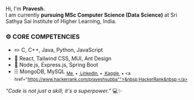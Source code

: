 Hi, I'm **Pravesh**.  
I am currently **pursuing MSc Computer Science (Data Science)** at Sri Sathya Sai Institute of Higher Learning, India.

### ⚙️ CORE COMPETENCIES
- ✏️ C, C++, Java, Python, JavaScript  
- 🎨 React, Tailwind CSS, MUI, Ant Design  
- 🔧 Node.js, Express.js, Spring Boot  
- 🗄️ MongoDB, MySQL
  <sub>
    <a href="https://portfolio-pravesh-subbas-projects.vercel.app/">Me&nbsp;</a> • 
    <a href="https://www.linkedin.com/in/pravesh-subba-53426a24b">&nbsp;LinkedIn&nbsp;</a> • 
    <a href="https://www.kaggle.com/praveshsubba">&nbsp;Kaggle&nbsp;</a> • 
    <a href="https://www.hackerrank.com/praveshsubba"">&nbsp;HackerRank&nbsp;</a>
  </sub>
</p

*“Code is not just a skill, it's a superpower.”* 💻✨ 
